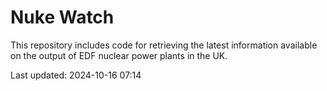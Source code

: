 # Nuke Watch

This repository includes code for retrieving the latest information available on the output of EDF nuclear power plants in the UK.

Last updated: 2024-10-16 07:14